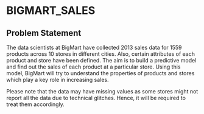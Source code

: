 # BIGMART_SALES
## Problem Statement
The data scientists at BigMart have collected 2013 sales data for 1559 products across 10 stores in different cities. Also, certain attributes of each product and store have been defined. The aim is to build a predictive model and find out the sales of each product at a particular store. Using this model, BigMart will try to understand the properties of products and stores which play a key role in increasing sales.

Please note that the data may have missing values as some stores might not report all the data due to technical glitches. Hence, it will be required to treat them accordingly.
